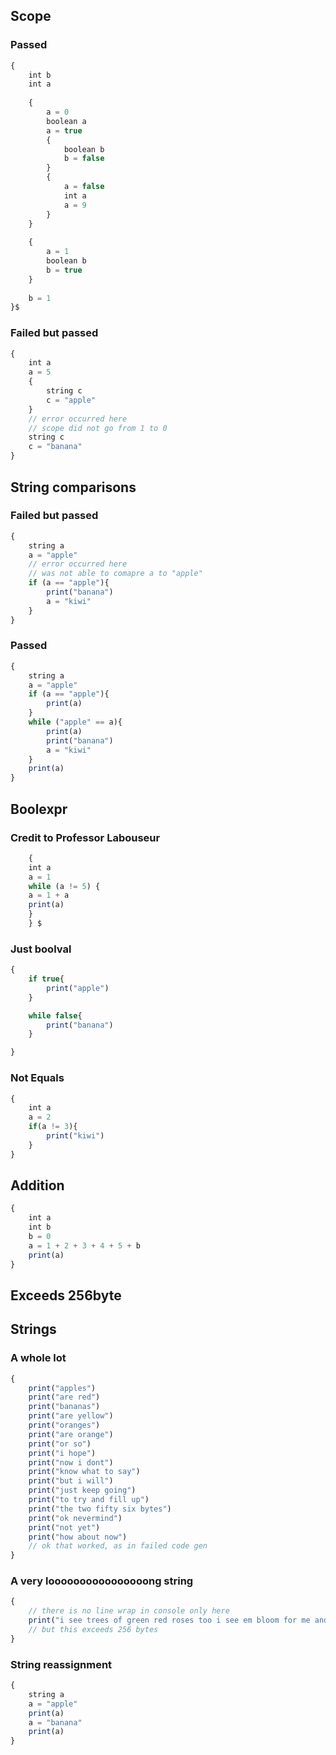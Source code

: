 ## Scope
### Passed
```javascript
{
    int b
    int a
    
    {
        a = 0
        boolean a
        a = true
        {
            boolean b
            b = false
        }
        {
            a = false
            int a
            a = 9
        }
    }
    
    {
        a = 1
        boolean b
        b = true
    }
    
    b = 1
}$
```

### Failed but passed
```javascript
{
    int a
    a = 5
    {
        string c
        c = "apple"
    }
    // error occurred here
    // scope did not go from 1 to 0
    string c
    c = "banana"
}
```

## String comparisons
### Failed but passed
```javascript
{
    string a
    a = "apple"
    // error occurred here
    // was not able to comapre a to "apple"
    if (a == "apple"){
        print("banana")
        a = "kiwi"
    }
}
```

### Passed
```javascript
{
    string a
    a = "apple"
    if (a == "apple"){
        print(a)
    }
    while ("apple" == a){
        print(a)
        print("banana")
        a = "kiwi"
    }
    print(a)
}
```

## Boolexpr
### Credit to Professor Labouseur
```javascript
    {
    int a
    a = 1
    while (a != 5) {
    a = 1 + a
    print(a)
    }
    } $
```

### Just boolval
```javascript
{
    if true{
        print("apple")
    }

    while false{
        print("banana")
    }

}
```

### Not Equals
```javascript
{
    int a
    a = 2
    if(a != 3){
        print("kiwi")
    }
}
```
## Addition
```javascript
{
    int a
    int b
    b = 0
    a = 1 + 2 + 3 + 4 + 5 + b
    print(a)
}
```

## Exceeds 256byte


## Strings
### A whole lot
```javascript
{   
    print("apples")
    print("are red")
    print("bananas")
    print("are yellow")
    print("oranges")
    print("are orange")
    print("or so")
    print("i hope")
    print("now i dont")
    print("know what to say")
    print("but i will")
    print("just keep going")
    print("to try and fill up")
    print("the two fifty six bytes")
    print("ok nevermind")
    print("not yet")
    print("how about now")
    // ok that worked, as in failed code gen
}
```
### A very loooooooooooooooong string
```javascript
{
    // there is no line wrap in console only here
    print("i see trees of green red roses too i see em bloom for me and for you and i think to myself what a wonderful world i see skies of blue clouds of white bright blessed days dark sacred nights and i think to myself what a wonderful world the colors of the rainbow so pretty in the sky")
    // but this exceeds 256 bytes
}
```
### String reassignment
```javascript
{
    string a
    a = "apple"
    print(a)
    a = "banana"
    print(a)
}
```